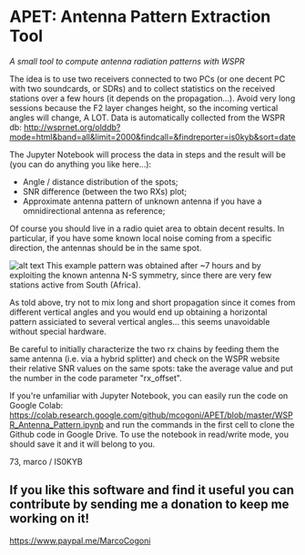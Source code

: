 # APET: Antenna Pattern Extraction Tool

_A small tool to compute antenna radiation patterns with WSPR_

The idea is to use two receivers connected to two PCs (or one decent PC with two soundcards, or SDRs) and to collect statistics on the received stations over a few hours (it depends on the propagation...). Avoid very long sessions because the F2 layer changes height, so the incoming vertical angles will change, A LOT.
Data is automatically collected from the WSPR db:
http://wsprnet.org/olddb?mode=html&band=all&limit=2000&findcall=&findreporter=is0kyb&sort=date

The Jupyter Notebook will process the data in steps and the result will be (you can do anything you like here...):
- Angle / distance distribution of the spots;
- SNR difference (between the two RXs) plot;
- Approximate antenna pattern of unknown antenna if you have a omnidirectional antenna as reference;

Of course you should live in a radio quiet area to obtain decent results. In particular, if you have some known local noise coming from a specific direction, the antennas should be in the same spot.

![alt text](https://github.com/mcogoni/APET/blob/master/pattern.png "Antenna pattern example")
This example pattern was obtained after ~7 hours and by exploiting the known antenna N-S symmetry, since there are very few stations active from South (Africa).

As told above, try not to mix long and short propagation since it comes from different vertical angles and you would end up obtaining a horizontal pattern assiciated to several vertical angles... this seems unavoidable without special hardware.

Be careful to initially characterize the two rx chains by feeding them the same antenna (i.e. via a hybrid splitter) and check on the WSPR website their relative SNR values on the same spots: take the average value and put the number in the code parameter "rx_offset".

If you're unfamiliar with Jupyter Notebook, you can easily run the code on Google Colab:
https://colab.research.google.com/github/mcogoni/APET/blob/master/WSPR_Antenna_Pattern.ipynb
and run the commands in the first cell to clone the Github code in Google Drive.
To use the notebook in read/write mode, you should save it and it will belong to you.

73,
marco / IS0KYB

## If you like this software and find it useful you can contribute by sending me a donation to keep me working on it!
https://www.paypal.me/MarcoCogoni
